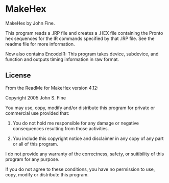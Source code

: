 # MakeHex
MakeHex by John Fine. 

This program reads a .IRP file and creates a .HEX file containing the Pronto hex sequences for the IR commands specified by that .IRP file. See the readme file for more information.

Now also contains EncodeIR: This program takes device, subdevice, and function and outputs timing information in raw format.

## License

From the ReadMe for MakeHex version 4.12:

Copyright 2005 John S. Fine

You may use, copy, modify and/or distribute this program for private or
commercial use provided that:

1) You do not hold me responsible for any damage or negative consequences
resulting from those activities.

2) You include this copyright notice and disclaimer in any copy of any part
or all of this program.

I do not provide any warranty of the correctness, safety, or suitibility of
this program for any purpose.

If you do not agree to these conditions, you have no permission to use, copy,
modify or distribute this program.
